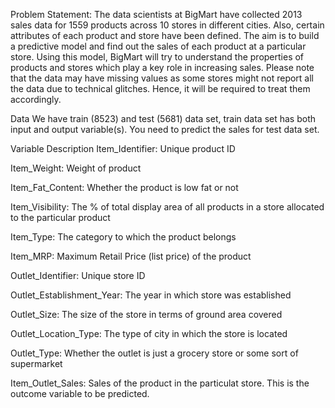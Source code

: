 Problem Statement:
The data scientists at BigMart have collected 2013 sales data for 1559 products across 10 stores in different cities. Also, certain attributes of each product and store have been defined. The aim is to build a predictive model and find out the sales of each product at a particular store.
Using this model, BigMart will try to understand the properties of products and stores which play a key role in increasing sales.
Please note that the data may have missing values as some stores might not report all the data due to technical glitches. Hence, it will be required to treat them accordingly.

Data
We have train (8523) and test (5681) data set, train data set has both input and output variable(s). You need to predict the sales for test data set.

Variable
Description
Item_Identifier:
Unique product ID

Item_Weight:
Weight of product

Item_Fat_Content:
Whether the product is low fat or not

Item_Visibility:
The % of total display area of all products in a store allocated to the particular product

Item_Type:
The category to which the product belongs

Item_MRP:
Maximum Retail Price (list price) of the product

Outlet_Identifier:
Unique store ID

Outlet_Establishment_Year:
The year in which store was established

Outlet_Size:
The size of the store in terms of ground area covered

Outlet_Location_Type:
The type of city in which the store is located

Outlet_Type:
Whether the outlet is just a grocery store or some sort of supermarket

Item_Outlet_Sales:
Sales of the product in the particulat store. This is the outcome variable to be predicted.
